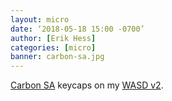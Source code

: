 ```yaml
---
layout: micro
date: ‘2018-05-18 15:00 -0700’
author: [Erik Hess]
categories: [micro]
banner: carbon-sa.jpg
--- 
```


[Carbon SA](https://www.massdrop.com/buy/carbon) keycaps on my [WASD v2](http://www.wasdkeyboards.com/index.php/products/mechanical-keyboard/wasd-v2-104-key-custom-mechanical-keyboard.html).